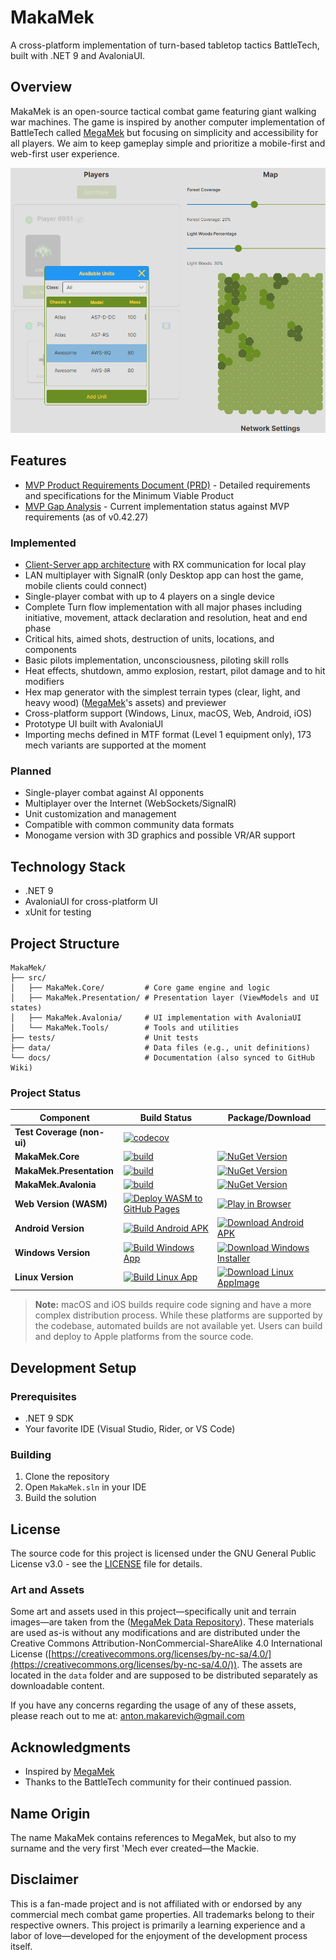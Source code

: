 # MakaMek

A cross-platform implementation of turn-based tabletop tactics BattleTech, built with .NET 9 and AvaloniaUI.

## Overview

MakaMek is an open-source tactical combat game featuring giant walking war machines. The game is inspired by another computer implementation of BattleTech called [MegaMek](https://megamek.org/) but focusing on simplicity and accessibility for all players. We aim to keep gameplay simple and prioritize a mobile-first and web-first user experience.

![MakaMek](docs/screenshots/win/251009.png)

## Features
- [MVP Product Requirements Document (PRD)](docs/MakaMek-MVP-PRD.md) - Detailed requirements and specifications for the Minimum Viable Product
- [MVP Gap Analysis](docs/MakaMek-MVP-Gap-Analysis(0.42.27).md) - Current implementation status against MVP requirements (as of v0.42.27)

### Implemented
- [Client-Server app architecture](https://github.com/anton-makarevich/MakaMek/wiki/Game-(Protocol)-High-Level-Architecture) with RX communication for local play
- LAN multiplayer with SignalR (only Desktop app can host the game, mobile clients could connect)
- Single-player combat with up to 4 players on a single device
- Complete Turn flow implementation with all major phases including initiative, movement, attack declaration and resolution, heat and end phase
- Critical hits, aimed shots, destruction of units, locations, and components
- Basic pilots implementation, unconsciousness, piloting skill rolls
- Heat effects, shutdown, ammo explosion, restart, pilot damage and to hit modifiers
- Hex map generator with the simplest terrain types (clear, light, and heavy wood) ([MegaMek](https://megamek.org/)'s assets) and previewer
- Cross-platform support (Windows, Linux, macOS, Web, Android, iOS)
- Prototype UI built with AvaloniaUI
- Importing mechs defined in MTF format (Level 1 equipment only), 173 mech variants are supported at the moment

### Planned
- Single-player combat against AI opponents
- Multiplayer over the Internet (WebSockets/SignalR)
- Unit customization and management
- Compatible with common community data formats
- Monogame version with 3D graphics and possible VR/AR support

## Technology Stack

- .NET 9
- AvaloniaUI for cross-platform UI
- xUnit for testing

## Project Structure

```
MakaMek/
├── src/
│   ├── MakaMek.Core/         # Core game engine and logic
│   ├── MakaMek.Presentation/ # Presentation layer (ViewModels and UI states)
│   ├── MakaMek.Avalonia/     # UI implementation with AvaloniaUI
│   └── MakaMek.Tools/        # Tools and utilities
├── tests/                    # Unit tests
├── data/                     # Data files (e.g., unit definitions)
└── docs/                     # Documentation (also synced to GitHub Wiki)
```

### Project Status

| Component                  | Build Status                                                                                                                                                                                             | Package/Download |
|----------------------------|----------------------------------------------------------------------------------------------------------------------------------------------------------------------------------------------------------|----------------|
| **Test Coverage (non-ui)** | [![codecov](https://codecov.io/github/anton-makarevich/MakaMek/graph/badge.svg?token=SAQTXWFA21)](https://codecov.io/github/anton-makarevich/MakaMek)                                                    | |
| **MakaMek.Core**           | [![build](https://github.com/anton-makarevich/MakaMek/actions/workflows/core.yml/badge.svg)](https://github.com/anton-makarevich/MakaMek/actions/workflows/core.yml)                                     | [![NuGet Version](https://img.shields.io/nuget/vpre/Sanet.MakaMek.Core?logo=nuget)](https://www.nuget.org/packages/Sanet.MakaMek.Core) |
| **MakaMek.Presentation**   | [![build](https://github.com/anton-makarevich/MakaMek/actions/workflows/presentation.yml/badge.svg)](https://github.com/anton-makarevich/MakaMek/actions/workflows/presentation.yml)                     | [![NuGet Version](https://img.shields.io/nuget/vpre/Sanet.MakaMek.Presentation?logo=nuget)](https://www.nuget.org/packages/Sanet.MakaMek.Presentation) |
| **MakaMek.Avalonia**       | [![build](https://github.com/anton-makarevich/MakaMek/actions/workflows/avalonia.yml/badge.svg)](https://github.com/anton-makarevich/MakaMek/actions/workflows/avalonia.yml)                             | [![NuGet Version](https://img.shields.io/nuget/vpre/Sanet.MakaMek.Avalonia?logo=nuget)](https://www.nuget.org/packages/Sanet.MakaMek.Avalonia) |
| **Web Version (WASM)**     | [![Deploy WASM to GitHub Pages](https://github.com/anton-makarevich/MakaMek/actions/workflows/deploy-wasm.yml/badge.svg)](https://github.com/anton-makarevich/MakaMek/actions/workflows/deploy-wasm.yml) | [![Play in Browser](https://img.shields.io/badge/Play-in%20Browser-blue?logo=github)](https://anton-makarevich.github.io/MakaMek/) |
| **Android Version**        | [![Build Android APK](https://github.com/anton-makarevich/MakaMek/actions/workflows/build-android.yml/badge.svg)](https://github.com/anton-makarevich/MakaMek/actions/workflows/build-android.yml)       | [![Download Android APK](https://img.shields.io/badge/Download-Android%20APK-green?logo=android)](https://github.com/anton-makarevich/MakaMek/actions/workflows/build-android.yml) |
| **Windows Version**        | [![Build Windows App](https://github.com/anton-makarevich/MakaMek/actions/workflows/build-windows.yml/badge.svg)](https://github.com/anton-makarevich/MakaMek/actions/workflows/build-windows.yml)       | [![Download Windows Installer](https://img.shields.io/badge/Download-Windows%20Installer-blue?logo=data:image/png;base64,iVBORw0KGgoAAAANSUhEUgAAADIAAAAyCAYAAAAeP4ixAAAACXBIWXMAAAsTAAALEwEAmpwYAAABE0lEQVR4nO3aMUrEYBDF8R/Y2W1hoa29CF7BwgvoEWw9gI2lF9ADWNraiTarWwhewcJKOytL/UTIQhrjsolk17w/pBnCzDd88xjICyGEZWUV2zjAMS7wgDeMLSAb2MUhTnGFJ3ygNDy9MMIO9nGCSzzi/ZfDlj4a+R6FLazXYufVKMx72PJXjaxgE3s4qg56g2d8VgVea+9PY701Mmo5ClNKn41cd1ik10ZKGpEbKRmtBqIR0YhopIloRDQiGmnivqVOxh3mKjPUCEvDpOW133WYq8xQ40eyR2SPyB5pIhoRjYhGmohGRCOikUF8xP43tkJbo+dlkYyeNi7sWi12tqjW2yDM0EHY013/MHA7V8YQBswXmfZIX4+AWlMAAAAASUVORK5CYII=)](https://github.com/anton-makarevich/MakaMek/actions/workflows/build-windows.yml) |
| **Linux Version**          | [![Build Linux App](https://github.com/anton-makarevich/MakaMek/actions/workflows/build-linux.yml/badge.svg)](https://github.com/anton-makarevich/MakaMek/actions/workflows/build-linux.yml)             | [![Download Linux AppImage](https://img.shields.io/badge/Download-Linux%20AppImage-orange?logo=linux)](https://github.com/anton-makarevich/MakaMek/actions/workflows/build-linux.yml) |

> **Note:** macOS and iOS builds require code signing and have a more complex distribution process. While these platforms are supported by the codebase, automated builds are not available yet.
> Users can build and deploy to Apple platforms from the source code.

## Development Setup
### Prerequisites

- .NET 9 SDK
- Your favorite IDE (Visual Studio, Rider, or VS Code)

### Building

1. Clone the repository
2. Open `MakaMek.sln` in your IDE
3. Build the solution

## License

The source code for this project is licensed under the GNU General Public License v3.0 - see the [LICENSE](LICENSE) file for details.

### Art and Assets

Some art and assets used in this project—specifically unit and terrain images—are taken from the ([MegaMek Data Repository](https://github.com/MegaMek/mm-data/)). These materials are used as-is without any modifications and are distributed under the Creative Commons Attribution-NonCommercial-ShareAlike 4.0 International License ([https://creativecommons.org/licenses/by-nc-sa/4.0/](https://creativecommons.org/licenses/by-nc-sa/4.0/)).
The assets are located in the `data` folder and are supposed to be distributed separately as downloadable content.

If you have any concerns regarding the usage of any of these assets, please reach out to me at: anton.makarevich@gmail.com

## Acknowledgments

- Inspired by [MegaMek](https://megamek.org/)
- Thanks to the BattleTech community for their continued passion.

## Name Origin

The name MakaMek contains references to MegaMek, but also to my surname and the very first 'Mech ever created—the Mackie.

## Disclaimer

This is a fan-made project and is not affiliated with or endorsed by any commercial mech combat game properties. All trademarks belong to their respective owners.
This project is primarily a learning experience and a labor of love—developed for the enjoyment of the development process itself.
